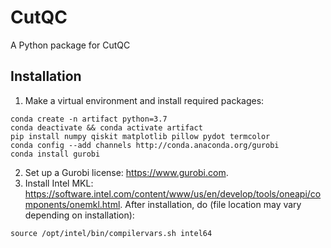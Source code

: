 # CutQC
A Python package for CutQC

## Installation
1. Make a virtual environment and install required packages:
```
conda create -n artifact python=3.7
conda deactivate && conda activate artifact
pip install numpy qiskit matplotlib pillow pydot termcolor
conda config --add channels http://conda.anaconda.org/gurobi
conda install gurobi
```
2. Set up a Gurobi license: https://www.gurobi.com.
3. Install Intel MKL: https://software.intel.com/content/www/us/en/develop/tools/oneapi/components/onemkl.html. After installation, do (file location may vary depending on installation):
```
source /opt/intel/bin/compilervars.sh intel64
```